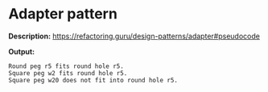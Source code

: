 # Adapter pattern

**Description:**
https://refactoring.guru/design-patterns/adapter#pseudocode

**Output:**

```
Round peg r5 fits round hole r5.
Square peg w2 fits round hole r5.
Square peg w20 does not fit into round hole r5.
```
